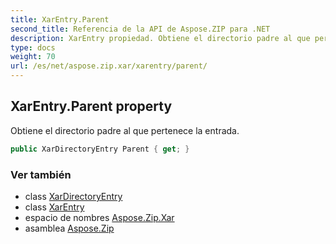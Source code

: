 ```yaml
---
title: XarEntry.Parent
second_title: Referencia de la API de Aspose.ZIP para .NET
description: XarEntry propiedad. Obtiene el directorio padre al que pertenece la entrada.
type: docs
weight: 70
url: /es/net/aspose.zip.xar/xarentry/parent/
---
```

## XarEntry.Parent property

Obtiene el directorio padre al que pertenece la entrada.

```csharp
public XarDirectoryEntry Parent { get; }
```

### Ver también

* class [XarDirectoryEntry](../../xardirectoryentry/)
* class [XarEntry](../)
* espacio de nombres [Aspose.Zip.Xar](../../xarentry/)
* asamblea [Aspose.Zip](../../../)


